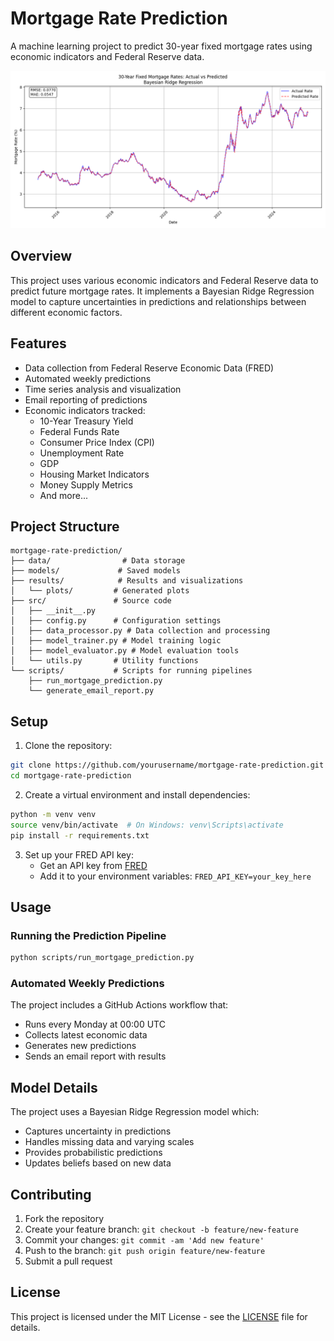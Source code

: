 # Mortgage Rate Prediction

A machine learning project to predict 30-year fixed mortgage rates using economic indicators and Federal Reserve data.

![10yr_prediction](results/plots/predictions_over_last_10yrs.png)

## Overview

This project uses various economic indicators and Federal Reserve data to predict future mortgage rates. It implements a Bayesian Ridge Regression model to capture uncertainties in predictions and relationships between different economic factors.

## Features

- Data collection from Federal Reserve Economic Data (FRED)
- Automated weekly predictions
- Time series analysis and visualization
- Email reporting of predictions
- Economic indicators tracked:
  - 10-Year Treasury Yield
  - Federal Funds Rate
  - Consumer Price Index (CPI)
  - Unemployment Rate
  - GDP
  - Housing Market Indicators
  - Money Supply Metrics
  - And more...

## Project Structure

```
mortgage-rate-prediction/
├── data/                # Data storage
├── models/             # Saved models
├── results/            # Results and visualizations
│   └── plots/         # Generated plots
├── src/               # Source code
│   ├── __init__.py
│   ├── config.py      # Configuration settings
│   ├── data_processor.py # Data collection and processing
│   ├── model_trainer.py # Model training logic
│   ├── model_evaluator.py # Model evaluation tools
│   └── utils.py       # Utility functions
└── scripts/           # Scripts for running pipelines
    ├── run_mortgage_prediction.py
    └── generate_email_report.py
```

## Setup

1. Clone the repository:
```bash
git clone https://github.com/yourusername/mortgage-rate-prediction.git
cd mortgage-rate-prediction
```

2. Create a virtual environment and install dependencies:
```bash
python -m venv venv
source venv/bin/activate  # On Windows: venv\Scripts\activate
pip install -r requirements.txt
```

3. Set up your FRED API key:
   - Get an API key from [FRED](https://fred.stlouisfed.org/docs/api/api_key.html)
   - Add it to your environment variables: `FRED_API_KEY=your_key_here`

## Usage

### Running the Prediction Pipeline

```bash
python scripts/run_mortgage_prediction.py
```

### Automated Weekly Predictions

The project includes a GitHub Actions workflow that:
- Runs every Monday at 00:00 UTC
- Collects latest economic data
- Generates new predictions
- Sends an email report with results

## Model Details

The project uses a Bayesian Ridge Regression model which:
- Captures uncertainty in predictions
- Handles missing data and varying scales
- Provides probabilistic predictions
- Updates beliefs based on new data

## Contributing

1. Fork the repository
2. Create your feature branch: `git checkout -b feature/new-feature`
3. Commit your changes: `git commit -am 'Add new feature'`
4. Push to the branch: `git push origin feature/new-feature`
5. Submit a pull request

## License

This project is licensed under the MIT License - see the [LICENSE](LICENSE) file for details.